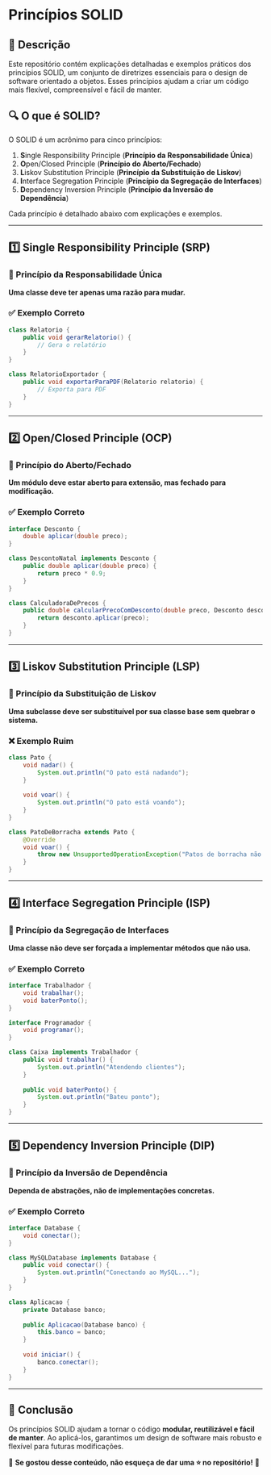 # Princípios SOLID

## 📌 Descrição
Este repositório contém explicações detalhadas e exemplos práticos dos princípios SOLID, um conjunto de diretrizes essenciais para o design de software orientado a objetos. Esses princípios ajudam a criar um código mais flexível, compreensível e fácil de manter.

## 🔍 O que é SOLID?
O SOLID é um acrônimo para cinco princípios:

1. **S**ingle Responsibility Principle (**Princípio da Responsabilidade Única**)
2. **O**pen/Closed Principle (**Princípio do Aberto/Fechado**)
3. **L**iskov Substitution Principle (**Princípio da Substituição de Liskov**)
4. **I**nterface Segregation Principle (**Princípio da Segregação de Interfaces**)
5. **D**ependency Inversion Principle (**Princípio da Inversão de Dependência**)

Cada princípio é detalhado abaixo com explicações e exemplos.

---

## 1️⃣ Single Responsibility Principle (SRP)
### 🔹 Princípio da Responsabilidade Única
**Uma classe deve ter apenas uma razão para mudar.**

### ✅ Exemplo Correto
```java
class Relatorio {
    public void gerarRelatorio() {
        // Gera o relatório
    }
}

class RelatorioExportador {
    public void exportarParaPDF(Relatorio relatorio) {
        // Exporta para PDF
    }
}
```

---

## 2️⃣ Open/Closed Principle (OCP)
### 🔹 Princípio do Aberto/Fechado
**Um módulo deve estar aberto para extensão, mas fechado para modificação.**

### ✅ Exemplo Correto
```java
interface Desconto {
    double aplicar(double preco);
}

class DescontoNatal implements Desconto {
    public double aplicar(double preco) {
        return preco * 0.9;
    }
}

class CalculadoraDePrecos {
    public double calcularPrecoComDesconto(double preco, Desconto desconto) {
        return desconto.aplicar(preco);
    }
}
```

---

## 3️⃣ Liskov Substitution Principle (LSP)
### 🔹 Princípio da Substituição de Liskov
**Uma subclasse deve ser substituível por sua classe base sem quebrar o sistema.**

### ❌ Exemplo Ruim
```java
class Pato {
    void nadar() {
        System.out.println("O pato está nadando");
    }
    
    void voar() {
        System.out.println("O pato está voando");
    }
}

class PatoDeBorracha extends Pato {
    @Override
    void voar() {
        throw new UnsupportedOperationException("Patos de borracha não voam!");
    }
}
```

---

## 4️⃣ Interface Segregation Principle (ISP)
### 🔹 Princípio da Segregação de Interfaces
**Uma classe não deve ser forçada a implementar métodos que não usa.**

### ✅ Exemplo Correto
```java
interface Trabalhador {
    void trabalhar();
    void baterPonto();
}

interface Programador {
    void programar();
}

class Caixa implements Trabalhador {
    public void trabalhar() {
        System.out.println("Atendendo clientes");
    }
    
    public void baterPonto() {
        System.out.println("Bateu ponto");
    }
}
```

---

## 5️⃣ Dependency Inversion Principle (DIP)
### 🔹 Princípio da Inversão de Dependência
**Dependa de abstrações, não de implementações concretas.**

### ✅ Exemplo Correto
```java
interface Database {
    void conectar();
}

class MySQLDatabase implements Database {
    public void conectar() {
        System.out.println("Conectando ao MySQL...");
    }
}

class Aplicacao {
    private Database banco;
    
    public Aplicacao(Database banco) {
        this.banco = banco;
    }
    
    void iniciar() {
        banco.conectar();
    }
}
```

---

## 📌 Conclusão
Os princípios SOLID ajudam a tornar o código **modular, reutilizável e fácil de manter**. Ao aplicá-los, garantimos um design de software mais robusto e flexível para futuras modificações.

📌 **Se gostou desse conteúdo, não esqueça de dar uma ⭐ no repositório!** 🚀
